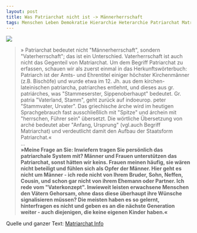 ```yaml
---
layout: post
title: Was Patriarchat nicht ist -> Männerherrschaft
tags: Menschen Leben Demokratie Hierarchie Heterarchie Patriarchat Matriarchat
---
```


![](/assets/img/pexels-photo-289224.jpg)

>» Patriarchat bedeutet nicht "Männerherrschaft", sondern "Vaterherrschaft"; das ist ein Unterschied. Vaterherrschaft ist auch nicht das Gegenteil von Matriarchat.
Um dem Begriff Patriarchat zu erfassen, schauen wir als zuerst einmal in das Herkunftswörterbuch:
Patriarch ist der Amts- und Ehrentitel einiger höchster Kirchenmänner (z.B. Bischöfe) und wurde etwa im 12. Jh. aus dem kirchen-lateinischen patriarcha, patriarches entlehnt, und dieses aus gr. patriárches, was "Stammeserster, Sippenoberhaupt" bedeutet.
Gr. patria "Vaterland, Stamm", geht zurück auf indoeurop. peter "Stammvater, Urvater".
Das griechische árche wird im heutigen Sprachgebrauch fast ausschließlich mit "Spitze" und árchein mit "herrschen, Führer sein" übersetzt.
Die wörtliche Übersetzung von arché bedeutet aber "Anfang, Ursprung" (vgl.auch Begriff Matriarchat) und verdeutlicht damit den Aufbau der Staatsform Patriarchat.«
<br />...<br />
>**»Meine Frage an Sie: Inwiefern tragen Sie persönlich das patriarchale System mit?
Männer und Frauen unterstützen das Patriarchat, sonst hätten wir keins. Frauen meinen häufig, sie wären nicht beteiligt und fühlen sich als Opfer der Männer. Hier geht es nicht um Männer - ich rede nicht von Ihrem Bruder, Sohn, Neffen, Cousin, und schon gar nicht von ihrem Ehemann oder Partner.
Ich rede vom "Vaterkonzept". Inwieweit leisten erwachsene Menschen den Vätern Gehorsam, ohne dass diese überhaupt ihre Wünsche signalisieren müssen?
Die meisten haben es so gelernt, hinterfragen es nicht und geben es an die nächste Generation weiter - auch diejenigen, die keine eigenen Kinder haben.«**

Quelle und ganzer Text: [Matriarchat Info](http://matriarchat.info/grundlagen/begriff-patriarchat.html)
